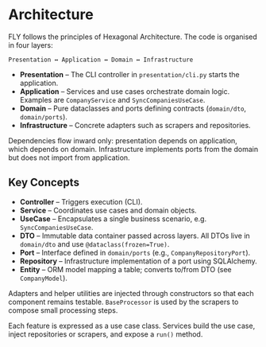 # Architecture

FLY follows the principles of Hexagonal Architecture. The code is organised in four layers:

```
Presentation ↔ Application ↔ Domain ↔ Infrastructure
```

- **Presentation** – The CLI controller in `presentation/cli.py` starts the application.
- **Application** – Services and use cases orchestrate domain logic. Examples are `CompanyService` and `SyncCompaniesUseCase`.
- **Domain** – Pure dataclasses and ports defining contracts (`domain/dto`, `domain/ports`).
- **Infrastructure** – Concrete adapters such as scrapers and repositories.

Dependencies flow inward only: presentation depends on application, which depends on domain. Infrastructure implements ports from the domain but does not import from application.

## Key Concepts

- **Controller** – Triggers execution (CLI).
- **Service** – Coordinates use cases and domain objects.
- **UseCase** – Encapsulates a single business scenario, e.g. `SyncCompaniesUseCase`.
- **DTO** – Immutable data container passed across layers. All DTOs live in `domain/dto` and use `@dataclass(frozen=True)`.
- **Port** – Interface defined in `domain/ports` (e.g., `CompanyRepositoryPort`).
- **Repository** – Infrastructure implementation of a port using SQLAlchemy.
- **Entity** – ORM model mapping a table; converts to/from DTO (see `CompanyModel`).

Adapters and helper utilities are injected through constructors so that each component remains testable. `BaseProcessor` is used by the scrapers to compose small processing steps.

Each feature is expressed as a use case class. Services build the use case, inject repositories or scrapers, and expose a `run()` method.
